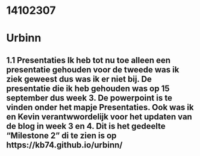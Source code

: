 # 14102307

<h1> Urbinn

<h2>1.1 Presentaties
Ik heb tot nu toe alleen een presentatie gehouden voor de tweede was ik ziek geweest dus was ik er niet bij. De presentatie die ik heb gehouden was op 15 september dus week 3. De powerpoint is te vinden onder het mapje Presentaties. Ook was ik en Kevin verantwwordelijk voor het updaten van de blog in week 3 en 4. Dit is het gedeelte “Milestone 2” di te zien is op https://kb74.github.io/urbinn/
